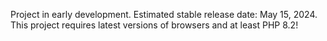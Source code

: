 Project in early development.
Estimated stable release date: May 15, 2024.
This project requires latest versions of browsers and at least PHP 8.2!
